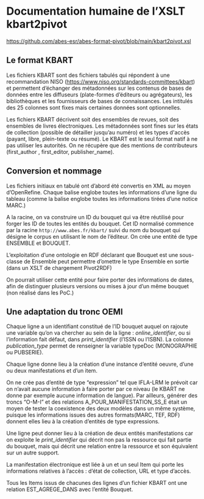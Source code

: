 
# Documentation humaine de l’XSLT kbart2pivot
https://github.com/abes-esr/abes-format-pivot/blob/main/kbart2pivot.xsl


## Le format KBART

Les fichiers KBART sont des fichiers tabulés qui répondent à une recommandation NISO (https://www.niso.org/standards-committees/kbart) et permettent d’échanger des métadonnées sur les contenus de bases de données entre les diffuseurs (plate-formes d’éditeurs ou agrégateurs), les bibliothèques et les fournisseurs de bases de connaissances. Les intitulés des 25 colonnes sont fixes mais certaines données sont optionnelles.

Les fichiers KBART décrivent soit des ensembles de revues, soit des ensembles de livres électroniques. Les métadonnées sont fines sur les états de collection (possible de détailler jusqu’au numéro) et les types d'accès (payant, libre, plein-texte ou résumé). Le KBART est le seul format natif à ne pas utiliser les autorités. On ne récupère que des mentions de contributeurs (first_author , first_editor, publisher_name).


## Conversion et nommage

Les fichiers initiaux en tabulé ont d’abord été convertis en XML au moyen d’OpenRefine. Chaque balise <ligne> englobe toutes les informations d’une ligne du tableau (comme la balise <wemi> englobe toutes les informations tirées d’une notice MARC.)

A la racine, on va construire un ID du bouquet qui va être réutilisé pour forger les ID de toutes les entités du bouquet. Cet ID normalisé commence par la racine `http://www.abes.fr/kbart/` suivi du nom du bouquet qui désigne le corpus en utilisant le nom de l’éditeur. On crée une entité de type ENSEMBLE et BOUQUET.

L’exploitation d’une ontologie en RDF déclarant que Bouquet est une sous-classe de Ensemble peut permettre d’omettre le type Ensemble en sortie (dans un XSLT de chargement Pivot2RDF)

On pourrait utiliser cette entité pour faire porter des informations de dates, afin de distinguer plusieurs versions ou mises à jour d’un même bouquet (non réalisé dans les PoC.)


## Une adaptation du tronc OEMI

Chaque ligne a un identifiant constitué de l’ID bouquet auquel on rajoute une variable qu’on va chercher au sein de la ligne : *online_identifier*, ou si l’information fait défaut, dans *print_identifier* (l’ISSN ou l’ISBN). La colonne *publication_type* permet de renseigner la variable typeDoc (MONOGRAPHIE ou PUBSERIE).

Chaque ligne donne lieu à la création d’une instance d’entité oeuvre, d’une ou deux manifestations et d’un item.

On ne crée pas d’entité de type “expression” tel que IFLA-LRM le prévoit car on n’avait aucune information à faire porter par ce niveau (le KBART ne donne par exemple aucune information de langue). Par ailleurs, générer des troncs “O-M-I” et des relations A_POUR_MANIFESTATION_SS_E était un moyen de tester la coexistence des deux modèles dans un même système, puisque les informations issues des autres formats(MARC, TEF, RDF) donnent elles lieu à la création d’entités de type expressions.

Une ligne peut donner lieu à la création de deux entités manifestations car on exploite le *print_identifier* qui décrit non pas la ressource qui fait partie du bouquet, mais qui décrit une relation entre la ressource et son équivalent sur un autre support.

La manifestation électronique est liée à un et un seul Item qui porte les informations relatives à l’accès : d’état de collection, URL et type d’accès.

Tous les Items issus de chacunes des lignes d’un fichier KBART ont une relation EST_AGREGE_DANS avec l’entité Bouquet.
